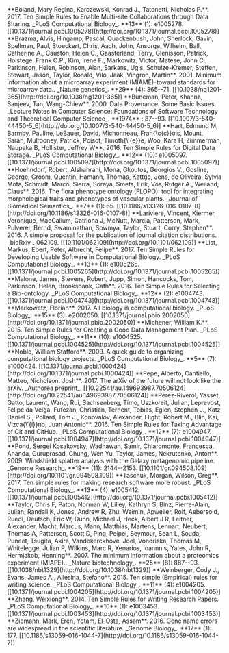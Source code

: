 <a name="Boland2017">
**Boland, Mary Regina, Karczewski, Konrad J., Tatonetti, Nicholas P.**. 2017. Ten Simple Rules to Enable Multi-site Collaborations through Data Sharing. _PLoS Computational Biology_. **13** (1): e1005278. [[10.1371/journal.pcbi.1005278](http://doi.org/10.1371/journal.pcbi.1005278)]

<a name="Brazma2001">
**Brazma, Alvis, Hingamp, Pascal, Quackenbush, John, Sherlock, Gavin, Spellman, Paul, Stoeckert, Chris, Aach, John, Ansorge, Wilhelm, Ball, Catherine A., Causton, Helen C., Gaasterland, Terry, Glenisson, Patrick, Holstege, Frank C.P., Kim, Irene F., Markowitz, Victor, Matese, John C., Parkinson, Helen, Robinson, Alan, Sarkans, Ugis, Schulze-Kremer, Steffen, Stewart, Jason, Taylor, Ronald, Vilo, Jaak, Vingron, Martin**. 2001. Minimum information about a microarray experiment (MIAME)-toward standards for microarray data.. _Nature genetics_. **29** (4): 365--71. [[10.1038/ng1201-365](http://doi.org/10.1038/ng1201-365)]

<a name="Buneman2000">
**Buneman, Peter, Khanna, Sanjeev, Tan, Wang-Chiew**. 2000. Data Provenance: Some Basic Issues. _Lecture Notes in Computer Science: Foundations of Software Technology and Theoretical Computer Science_. **1974** : 87--93. [[10.1007/3-540-44450-5_6](http://doi.org/10.1007/3-540-44450-5_6)]

<a name="Hart2016">
**Hart, Edmund M, Barmby, Pauline, LeBauer, David, Michonneau, Fran{\c{c}}ois, Mount, Sarah, Mulrooney, Patrick, Poisot, Timoth{\'{e}}e, Woo, Kara H, Zimmerman, Naupaka B, Hollister, Jeffrey W**. 2016. Ten Simple Rules for Digital Data Storage. _PLoS Computational Biology_. **12** (10): e1005097. [[10.1371/journal.pcbi.1005097](http://doi.org/10.1371/journal.pcbi.1005097)]

<a name="Hoehndorf2016">
**Hoehndorf, Robert, Alshahrani, Mona, Gkoutos, Georgios V., Gosline, George, Groom, Quentin, Hamann, Thomas, Kattge, Jens, de Oliveira, Sylvia Mota, Schmidt, Marco, Sierra, Soraya, Smets, Erik, Vos, Rutger A., Weiland, Claus**. 2016. The flora phenotype ontology (FLOPO): tool for integrating morphological traits and phenotypes of vascular plants. _Journal of Biomedical Semantics_. **7** (1): 65. [[10.1186/s13326-016-0107-8](http://doi.org/10.1186/s13326-016-0107-8)]

<a name="Lariviere2016">
**Lariviere, Vincent, Kiermer, Veronique, MacCallum, Catriona J, McNutt, Marcia, Patterson, Mark, Pulverer, Bernd, Swaminathan, Sowmya, Taylor, Stuart, Curry, Stephen**. 2016. A simple proposal for the publication of journal citation distributions. _bioRxiv_. 062109. [[10.1101/062109](http://doi.org/10.1101/062109)]

<a name="List2017">
**List, Markus, Ebert, Peter, Albrecht, Felipe**. 2017. Ten Simple Rules for Developing Usable Software in Computational Biology. _PLoS Computational Biology_. **13** (1): e1005265. [[10.1371/journal.pcbi.1005265](http://doi.org/10.1371/journal.pcbi.1005265)]

<a name="Malone2016">
**Malone, James, Stevens, Robert, Jupp, Simon, Hancocks, Tom, Parkinson, Helen, Brooksbank, Cath**. 2016. Ten Simple Rules for Selecting a Bio-ontology. _PLoS Computational Biology_. **12** (2): e1004743. [[10.1371/journal.pcbi.1004743](http://doi.org/10.1371/journal.pcbi.1004743)]

<a name="Markowetz2017">
**Markowetz, Florian**. 2017. All biology is computational biology. _PLoS Biology_. **15** (3): e2002050. [[10.1371/journal.pbio.2002050](http://doi.org/10.1371/journal.pbio.2002050)]

<a name="Michener2015">
**Michener, William K.**. 2015. Ten Simple Rules for Creating a Good Data Management Plan. _PLoS Computational Biology_. **11** (10): e1004525. [[10.1371/journal.pcbi.1004525](http://doi.org/10.1371/journal.pcbi.1004525)]

<a name="Noble2009">
**Noble, William Stafford**. 2009. A quick guide to organizing computational biology projects. _PLoS Computational Biology_. **5** (7): e1000424. [[10.1371/journal.pcbi.1000424](http://doi.org/10.1371/journal.pcbi.1000424)]

<a name="Pepe2017">
**Pepe, Alberto, Cantiello, Matteo, Nicholson, Josh**. 2017. The arXiv of the future will not look like the arXiv. _Authorea preprint_. [[10.22541/au.149693987.70506124](http://doi.org/10.22541/au.149693987.70506124)]

<a name="Perez2016">
**Perez-Riverol, Yasset, Gatto, Laurent, Wang, Rui, Sachsenberg, Timo, Uszkoreit, Julian, Leprevost, Felipe da Veiga, Fufezan, Christian, Ternent, Tobias, Eglen, Stephen J., Katz, Daniel S., Pollard, Tom J., Konovalov, Alexander, Flight, Robert M., Blin, Kai, Vizca{\'{i}}no, Juan Antonio**. 2016. Ten Simple Rules for Taking Advantage of Git and GitHub. _PLoS Computational Biology_. **12** (7): e1004947. [[10.1371/journal.pcbi.1004947](http://doi.org/10.1371/journal.pcbi.1004947)]

<a name="Pond2009">
**Pond, Sergei Kosakovsky, Wadhawan, Samir, Chiaromonte, Francesca, Ananda, Guruprasad, Chung, Wen Yu, Taylor, James, Nekrutenko, Anton**. 2009. Windshield splatter analysis with the Galaxy metagenomic pipeline. _Genome Research_. **19** (11): 2144--2153. [[10.1101/gr.094508.109](http://doi.org/10.1101/gr.094508.109)]

<a name="Taschuk2017">
**Taschuk, Morgan, Wilson, Greg**. 2017. Ten simple rules for making research software more robust. _PLoS Computational Biology_. **13** (4): e1005412. [[10.1371/journal.pcbi.1005412](http://doi.org/10.1371/journal.pcbi.1005412)]

<a name="Taylor2007">
**Taylor, Chris F, Paton, Norman W, Lilley, Kathryn S, Binz, Pierre-Alain, Julian, Randall K, Jones, Andrew R, Zhu, Weimin, Apweiler, Rolf, Aebersold, Ruedi, Deutsch, Eric W, Dunn, Michael J, Heck, Albert J R, Leitner, Alexander, Macht, Marcus, Mann, Matthias, Martens, Lennart, Neubert, Thomas A, Patterson, Scott D, Ping, Peipei, Seymour, Sean L, Souda, Puneet, Tsugita, Akira, Vandekerckhove, Joel, Vondriska, Thomas M, Whitelegge, Julian P, Wilkins, Marc R, Xenarios, Ioannnis, Yates, John R, Hermjakob, Henning**. 2007. The minimum information about a proteomics experiment (MIAPE).. _Nature biotechnology_. **25** (8): 887--93. [[10.1038/nbt1329](http://doi.org/10.1038/nbt1329)]

<a name="Weinberger2015">
**Weinberger, Cody J., Evans, James A., Allesina, Stefano**. 2015. Ten simple (Empirical) rules for writing science. _PLoS Computational Biology_. **11** (4): e1004205. [[10.1371/journal.pcbi.1004205](http://doi.org/10.1371/journal.pcbi.1004205)]

<a name="Zhang2014">
**Zhang, Weixiong**. 2014. Ten Simple Rules for Writing Research Papers. _PLoS Computational Biology_. **10** (1): e1003453. [[10.1371/journal.pcbi.1003453](http://doi.org/10.1371/journal.pcbi.1003453)]

<a name="Ziemann2016">
**Ziemann, Mark, Eren, Yotam, El-Osta, Assam**. 2016. Gene name errors are widespread in the scientific literature. _Genome Biology_. **17** (1): 177. [[10.1186/s13059-016-1044-7](http://doi.org/10.1186/s13059-016-1044-7)]

